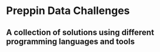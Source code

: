 # Preppin Data Challenges 

## A collection of solutions using different programming languages and tools 
